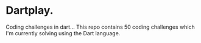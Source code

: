# Dartplay.
Coding challenges in dart...
This repo contains 50 coding challenges which I'm currently solving using the Dart language.
